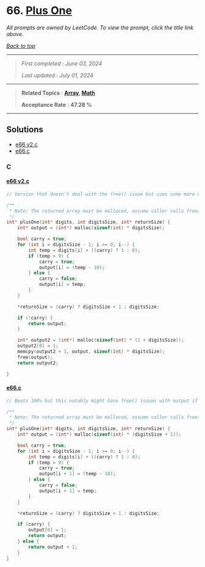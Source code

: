 # 66. [Plus One](<https://leetcode.com/problems/plus-one>)

*All prompts are owned by LeetCode. To view the prompt, click the title link above.*

*[Back to top](<../README.md>)*

------

> *First completed : June 03, 2024*
>
> *Last updated : July 01, 2024*

------

> **Related Topics** : **[Array](<by_topic/Array.md>), [Math](<by_topic/Math.md>)**
>
> **Acceptance Rate** : **47.28 %**

------

## Solutions

- [e66 v2.c](<../my-submissions/e66 v2.c>)
- [e66.c](<../my-submissions/e66.c>)
### C
#### [e66 v2.c](<../my-submissions/e66 v2.c>)
```C
// Version that doesn't deal with the free() issue but uses some more memory in the process during shifting :v

/**
 * Note: The returned array must be malloced, assume caller calls free().
 */
int* plusOne(int* digits, int digitsSize, int* returnSize) {
    int* output = (int*) malloc(sizeof(int) * digitsSize);

    bool carry = true;
    for (int i = digitsSize - 1; i >= 0; i--) {
        int temp = digits[i] + ((carry) ? 1 : 0);
        if (temp > 9) {
            carry = true;
            output[i] = (temp - 10);
        } else {
            carry = false;
            output[i] = temp;
        }
    }

    *returnSize = (carry) ? digitsSize + 1 : digitsSize;

    if (!carry) {
        return output;
    }

    int* output2 = (int*) malloc(sizeof(int) * (1 + digitsSize));
    output2[0] = 1;
    memcpy(output2 + 1, output, sizeof(int) * digitsSize); 
    free(output);
    return output2;

}
```

#### [e66.c](<../my-submissions/e66.c>)
```C
// Beats 100% but this notably might have free() issues with output if it has a carry on the last digit :l

/**
 * Note: The returned array must be malloced, assume caller calls free().
 */
int* plusOne(int* digits, int digitsSize, int* returnSize) {
    int* output = (int*) malloc(sizeof(int) * (digitsSize + 1));

    bool carry = true;
    for (int i = digitsSize - 1; i >= 0; i--) {
        int temp = digits[i] + ((carry) ? 1 : 0);
        if (temp > 9) {
            carry = true;
            output[i + 1] = (temp - 10);
        } else {
            carry = false;
            output[i + 1] = temp;
        }
    }

    *returnSize = (carry) ? digitsSize + 1 : digitsSize;

    if (carry) {
        output[0] = 1;
        return output;
    } else {
        return output + 1;
    }
}
```

